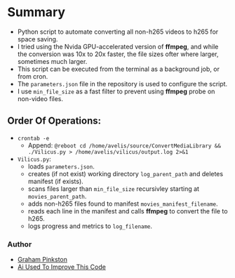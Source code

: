 # Summary

* Python script to automate converting all non-h265 videos to h265 for space saving.
* I tried using the Nvida GPU-accelerated version of **ffmpeg**, and while the conversion was 10x to 20x faster, the file sizes ofter where larger, sometimes much larger.
* This script can be executed from the terminal as a background job, or from cron.
* The `parameters.json` file in the repository is used to configure the script.
* I use `min_file_size` as a fast filter to prevent using **ffmpeg** probe on non-video files.

## Order Of Operations:
* `crontab -e`
    - Append: `@reboot cd /home/avelis/source/ConvertMediaLibrary && ./Vilicus.py > /home/avelis/vilicus/output.log 2>&1`
* `Vilicus.py`:
    - loads `parameters.json`.
    - creates (if not exist) working directory `log_parent_path` and deletes manifest (if exists).
    - scans files larger than `min_file_size` recursivley starting at `movies_parent_path`.
    - adds non-h265 files found to manifest `movies_manifest_filename`.
    - reads each line in the manifest and calls **ffmpeg** to convert the file to h265.
	- logs progress and metrics to `log_filename`.

### Author
- [Graham Pinkston](https://github.com/avelis26)
- [Ai Used To Improve This Code](https://chat.openai.com/)
